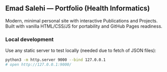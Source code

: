 ## Emad Salehi — Portfolio (Health Informatics)

Modern, minimal personal site with interactive Publications and Projects. Built with vanilla HTML/CSS/JS for portability and GitHub Pages readiness.

### Local development

Use any static server to test locally (needed due to fetch of JSON files):

```bash
python3 -m http.server 9000 --bind 127.0.0.1
# open http://127.0.0.1:9000/
```
